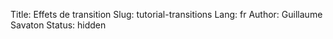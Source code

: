 Title: Effets de transition
Slug: tutorial-transitions
Lang: fr
Author: Guillaume Savaton
Status: hidden

<!-- TODO -->

